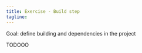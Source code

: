 ```yaml
---
title: Exercise - Build step
tagline:
---
```


<div class="goal"></div>

Goal: define building and dependencies in the project

TODOOO